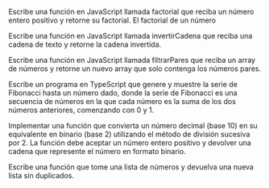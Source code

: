 Escribe una función en JavaScript llamada factorial que reciba un número entero positivo y retorne su factorial. El factorial de un número

Escribe una función en JavaScript llamada invertirCadena que reciba una cadena de texto y retorne la cadena invertida.

Escribe una función en JavaScript llamada filtrarPares que reciba un array de números y retorne un nuevo array que solo contenga los números pares.

Escribe un programa en TypeScript que genere y muestre la serie de Fibonacci hasta un número dado, donde la serie de Fibonacci es una secuencia de números en la que cada número es la suma de los dos números anteriores, comenzando con 0 y 1.

Implementar una función que convierta un número decimal (base 10) en su equivalente en binario (base 2) utilizando el método de división sucesiva por 2. La función debe aceptar un número entero positivo y devolver una cadena que represente el número en formato binario.

Escribe una función que tome una lista de números y devuelva una nueva lista sin duplicados.
